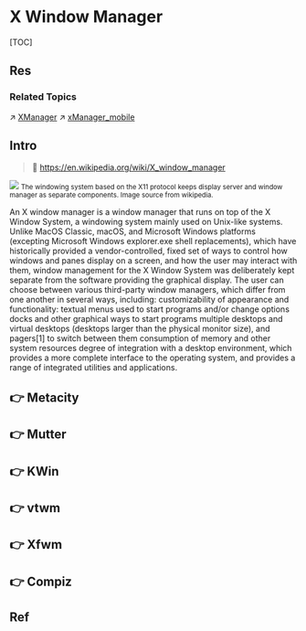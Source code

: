 # X Window Manager

[TOC]



## Res
### Related Topics
↗ [XManager](../XManager.md)
↗ [xManager_mobile](../xManager_mobile.md)



## Intro
> 🔗 https://en.wikipedia.org/wiki/X_window_manager

![](../../../../../../../../../../Assets/Pics/Pasted%20image%2020240309162125.png)
<small>The windowing system based on the X11 protocol keeps display server and window manager as separate components. Image source from wikipedia.</small>

An X window manager is a window manager that runs on top of the X Window System, a windowing system mainly used on Unix-like systems.
Unlike MacOS Classic, macOS, and Microsoft Windows platforms (excepting Microsoft Windows explorer.exe shell replacements), which have historically provided a vendor-controlled, fixed set of ways to control how windows and panes display on a screen, and how the user may interact with them, window management for the X Window System was deliberately kept separate from the software providing the graphical display. The user can choose between various third-party window managers, which differ from one another in several ways, including:
customizability of appearance and functionality:
textual menus used to start programs and/or change options
docks and other graphical ways to start programs
multiple desktops and virtual desktops (desktops larger than the physical monitor size), and pagers[1] to switch between them
consumption of memory and other system resources
degree of integration with a desktop environment, which provides a more complete interface to the operating system, and provides a range of integrated utilities and applications.



## 👉 Metacity



## 👉 Mutter



## 👉 KWin



## 👉 vtwm



## 👉 Xfwm



## 👉 Compiz



## Ref
